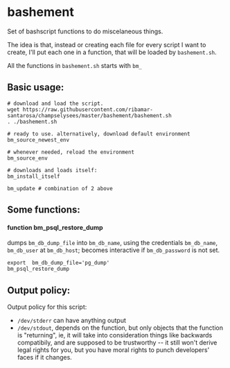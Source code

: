 # bashement

Set of bashscript functions to do miscelaneous things.

The idea is that, instead or creating each file for every script I want to
create, I'll put each one in a function, that will be loaded by
`bashement.sh`.

All the functions in `bashement.sh` starts with `bm_`


## Basic usage:
````
# download and load the script.
wget https://raw.githubusercontent.com/ribamar-santarosa/champselysees/master/bashement/bashement.sh
. ./bashement.sh

# ready to use. alternatively, download default environment
bm_source_newest_env

# whenever needed, reload the environment
bm_source_env

# downloads and loads itself:
bm_install_itself

bm_update # combination of 2 above
````

## Some functions:

####  function bm_psql_restore_dump
dumps `bm_db_dump_file` into  `bm_db_name`, using the credentials
`bm_db_name`, `bm_db_user` at `bm_db_host`; becomes interactive
if `bm_db_password` is not set.

````
export  bm_db_dump_file='pg_dump'
bm_psql_restore_dump
````


## Output policy:


Output policy for this script:
- `/dev/stderr` can have anything output
- `/dev/stdout`, depends on the function, but
only objects that the function is
"returning", ie, it will take into consideration
things like backwards compatibily, and are
supposed to be trustworthy -- it still won't
derive legal rights for you, but you have moral
rights to punch developers' faces if it
changes.

